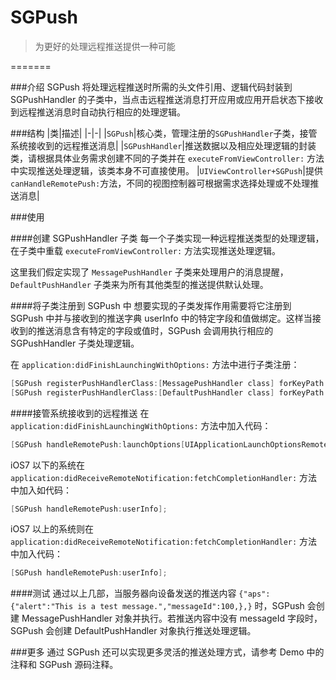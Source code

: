 SGPush
=========

>为更好的处理远程推送提供一种可能

=======

###介绍
SGPush 将处理远程推送时所需的头文件引用、逻辑代码封装到 SGPushHandler 的子类中，当点击远程推送消息打开应用或应用开启状态下接收到远程推送消息时自动执行相应的处理逻辑。

###结构
|类|描述|
|-|-|
|`SGPush`|核心类，管理注册的`SGPushHandler`子类，接管系统接收到的远程推送消息|
|`SGPushHandler`|推送数据以及相应处理逻辑的封装类，请根据具体业务需求创建不同的子类并在 `executeFromViewController:` 方法中实现推送处理逻辑，该类本身不可直接使用。
|`UIViewController+SGPush`|提供`canHandleRemotePush:`方法，不同的视图控制器可根据需求选择处理或不处理推送消息|

###使用

####创建 SGPushHandler 子类
每一个子类实现一种远程推送类型的处理逻辑，在子类中重载 `executeFromViewController:` 方法实现推送处理逻辑。

这里我们假定实现了 `MessagePushHandler` 子类来处理用户的消息提醒，`DefaultPushHandler` 子类来为所有其他类型的推送提供默认处理。

####将子类注册到 SGPush 中
想要实现的子类发挥作用需要将它注册到 SGPush 中并与接收到的推送字典 userInfo 中的特定字段和值做绑定。这样当接收到的推送消息含有特定的字段或值时，SGPush 会调用执行相应的 SGPushHandler 子类处理逻辑。  

在 `application:didFinishLaunchingWithOptions:` 方法中进行子类注册：  
```objective-c
[SGPush registerPushHandlerClass:[MessagePushHandler class] forKeyPath:@"aps.messageId"];
[SGPush registerPushHandlerClass:[DefaultPushHandler class] forKeyPath:@"aps"];
```
####接管系统接收到的远程推送
在 `application:didFinishLaunchingWithOptions:` 方法中加入代码：   
```objective-c
[SGPush handleRemotePush:launchOptions[UIApplicationLaunchOptionsRemoteNotificationKey]];
```  
iOS7 以下的系统在 `application:didReceiveRemoteNotification:fetchCompletionHandler:` 方法中加入如代码：
```objective-c
[SGPush handleRemotePush:userInfo];
```   
iOS7 以上的系统则在 `application:didReceiveRemoteNotification:fetchCompletionHandler:` 方法中加入代码：
```objective-c
[SGPush handleRemotePush:userInfo];
```  
####测试
通过以上几部，当服务器向设备发送的推送内容 `{"aps":{"alert":"This is a test message.","messageId":100,},}` 时，SGPush 会创建 MessagePushHandler 对象并执行。若推送内容中没有 messageId 字段时，SGPush 会创建 DefaultPushHandler 对象执行推送处理逻辑。

###更多
通过 SGPush 还可以实现更多灵活的推送处理方式，请参考 Demo 中的注释和 SGPush 源码注释。
